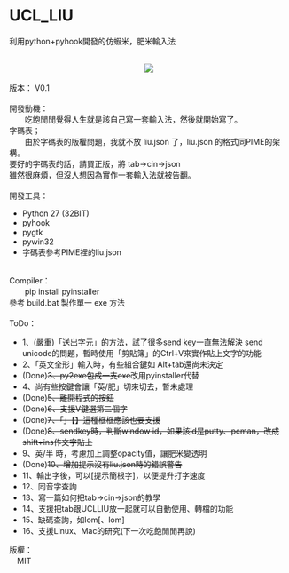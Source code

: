 # UCL_LIU
利用python+pyhook開發的仿蝦米，肥米輸入法<br>
<br>
<center>
  <img src="http://3wa.tw/uploads/upload/ucl_2.png">
</center>
<br>
版本： V0.1<br>
<br>
開發動機：<br>
　　吃飽閒閒覺得人生就是該自己寫一套輸入法，然後就開始寫了。<br>
字碼表；<br>
　　由於字碼表的版權問題，我就不放 liu.json 了，liu.json 的格式同PIME的架構。<br>
   要好的字碼表的話，請買正版，將 tab->cin->json <br>
   雖然很麻煩，但沒人想因為實作一套輸入法就被告翻。<br>
<br>
開發工具：<br>
  <ul>
  <li>Python 27 (32BIT)</li>
  <li>pyhook</li>
  <li>pygtk</li>
  <li>pywin32</li>
  <li>字碼表參考PIME裡的liu.json</li>
</ul>
<br>
Compiler：<br>
　　pip install pyinstaller<br>
    參考 build.bat 製作單一 exe 方法<br>
<br>  
ToDo：<br>
<ul>
  <li>1、(嚴重)「送出字元」的方法，試了很多send key一直無法解決 send unicode的問題，暫時使用「剪貼簿」的Ctrl+V來實作貼上文字的功能</li>
  <li>2、「英文全形」輸入時，有些組合鍵如 Alt+tab還尚未決定</li>
  <li>(Done)<s>3、py2exe包成一支exe</s>改用pyinstaller代替</li>
  <li>4、尚有些按鍵會讓「英/肥」切來切去，暫未處理</li>
  <li>(Done)<s>5、離開程式的按鈕</s></li>
  <li>(Done)<s>6、支援V鍵選第二個字</s></li>
  <li>(Done)<s>7、「」【】這種框框應該也要支援</s></li>
  <li>(Done)<s>8、sendkey時，判斷window id，如果該id是putty、pcman，改成shift+ins作文字貼上</s></li>
  <li>9、英/半 時，考慮加上調整opacity值，讓肥米變透明</li>
  <li>(Done)<s>10、增加提示沒有liu.json時的錯誤警告</s></li>
  <li>11、輸出字後，可以[提示簡根字]，以便提升打字速度</li>
  <li>12、同音字查詢</li>
  <li>13、寫一篇如何把tab->cin->json的教學</li>
  <li>14、支援把tab跟UCLLIU放一起就可以自動使用、轉檔的功能</li>
  <li>15、缺碼查詢，如lom[、lom]</li>
  <li>16、支援Linux、Mac的研究(下一次吃飽閒閒再說)</li>    
</ul>

版權：<br>
　MIT
